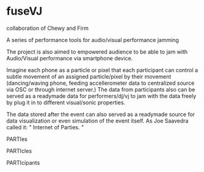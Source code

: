 fuseVJ
===========

collaboration of Chewy and Firm

A series of performance tools for audio/visual performance jamming

The project is also aimed to empowered audience to be able to jam with Audio/Visual performance via smartphone device. 

Imagine each phone as a particle or pixel that each participant can control a subtle movement of an assigned particle/pixel by their movement (dancing/waving phone, feeding accellerometer data to centralized source via OSC or through internet server.) The data from participants also can be served as a readymade data for performers/dj/vj to jam with the data freely by plug it in to different visual/sonic properties. 

The data stored after the event can also served as a readymade source for data visualization or even simulation of the event itself. As Joe Saavedra called it: " Internet of Parties. "


PARTIes

PARTIcles

PARTIcipants